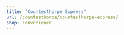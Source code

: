 ```yaml
---
title: "Countesthorpe Express"
url: /countesthorpe/countesthorpe-express/
shop: convenience
---
```

